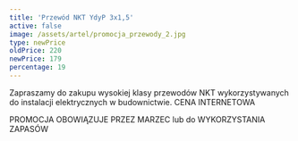 ```yaml
---
title: 'Przewód NKT YdyP 3x1,5'
active: false
image: /assets/artel/promocja_przewody_2.jpg
type: newPrice
oldPrice: 220
newPrice: 179
percentage: 19
---
```

Zapraszamy do zakupu wysokiej klasy przewodów NKT wykorzystywanych do instalacji elektrycznych w budownictwie. CENA INTERNETOWA

PROMOCJA  OBOWIĄZUJE PRZEZ MARZEC lub do WYKORZYSTANIA ZAPASÓW
